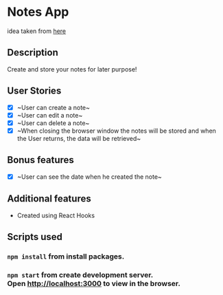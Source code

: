 # Notes App

idea taken from [here](https://github.com/florinpop17/app-ideas/blob/master/Projects/1-Beginner/Notes-App.md)

## Description

Create and store your notes for later purpose!

## User Stories

- [x] ~User can create a note~
- [x] ~User can edit a note~
- [x] ~User can delete a note~
- [x] ~When closing the browser window the notes will be stored and when the User returns, the data will be retrieved~

## Bonus features

- [x] ~User can see the date when he created the note~

## Additional features

- Created using React Hooks

## Scripts used

### `npm install` from install packages.

### `npm start` from create development server.<br/> Open [http://localhost:3000](http://localhost:3000) to view in the browser.

